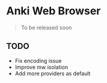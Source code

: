 # Anki Web Browser

> To be released soon

## TODO

* Fix encoding issue
* Improve mw isolation
* Add more providers as default